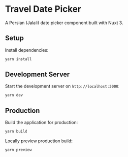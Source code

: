 # Travel Date Picker

A Persian (Jalali) date picker component built with Nuxt 3.

## Setup

Install dependencies:

```bash
yarn install
```

## Development Server

Start the development server on `http://localhost:3000`:

```bash
yarn dev
```

## Production

Build the application for production:

```bash
yarn build
```

Locally preview production build:

```bash
yarn preview
```
